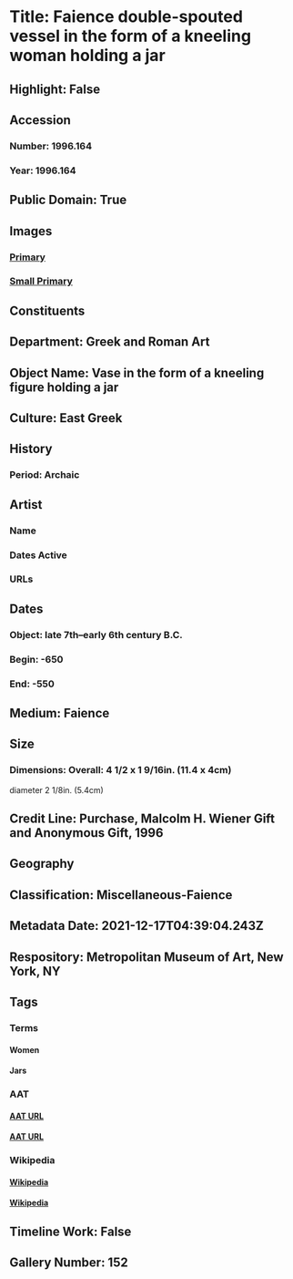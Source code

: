 # Title: Faience double-spouted vessel in the form of a kneeling woman holding a jar
## Highlight: False
## Accession
### Number: 1996.164
### Year: 1996.164
## Public Domain: True
## Images
### [Primary](https://images.metmuseum.org/CRDImages/gr/original/GR50.jpg)
### [Small Primary](https://images.metmuseum.org/CRDImages/gr/web-large/GR50.jpg)
## Constituents
## Department: Greek and Roman Art
## Object Name: Vase in the form of a kneeling figure holding a jar
## Culture: East Greek
## History
### Period: Archaic
## Artist
### Name
### Dates Active
### URLs
## Dates
### Object: late 7th–early 6th century B.C.
### Begin: -650
### End: -550
## Medium: Faience
## Size
### Dimensions: Overall: 4 1/2 x 1 9/16in. (11.4 x 4cm)
diameter  2 1/8in. (5.4cm)
## Credit Line: Purchase, Malcolm H. Wiener Gift and Anonymous Gift, 1996
## Geography
## Classification: Miscellaneous-Faience
## Metadata Date: 2021-12-17T04:39:04.243Z
## Respository: Metropolitan Museum of Art, New York, NY
## Tags
### Terms
#### Women
#### Jars
### AAT
#### [AAT URL](http://vocab.getty.edu/page/aat/300025943)
#### [AAT URL](http://vocab.getty.edu/page/aat/300195347)
### Wikipedia
#### [Wikipedia]()
#### [Wikipedia]()
## Timeline Work: False
## Gallery Number: 152